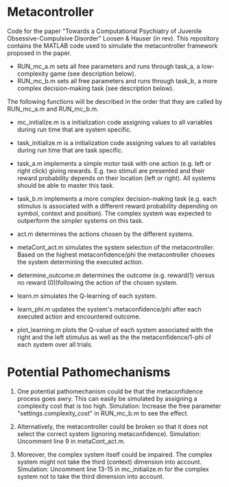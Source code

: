 # Metacontroller

Code for the paper "Towards a Computational Psychiatry of Juvenile Obsessive-Compulsive Disorder" Loosen & Hauser (in rev).
This repository contains the MATLAB code used to simulate the metacontroller framework proposed in the paper. 


-  RUN_mc_a.m sets all free parameters and runs through task_a, a low-complexity game (see description below). 
-  RUN_mc_b.m sets all free parameters and runs through task_b, a more complex decision-making task (see description below). 

The following functions will be described in the order that they are called by RUN_mc_a.m and RUN_mc_b.m. 

-  mc_initialize.m is a initialization code assigning values to all variables during run time that are system specific. 
-  task_initialize.m is a initialization code assigning values to all variables during run time that are task specific. 

-  task_a.m implements a simple motor task with one action (e.g. left or right click) giving rewards. E.g. two stimuli are presented and their reward probability depends on their location (left or right). All systems should be able to master this task.
-  task_b.m implements a more complex decision-making task (e.g. each stimulus is associated with a different reward probability depending on  symbol, context and position). The complex system was expected to outperform the simpler systems on this task. 

-  act.m determines the actions chosen by the different systems. 
-  metaCont_act.m simulates the system selection of the metacontroller. Based on the highest metaconfidence/phi the metacontroller chooses the system determining the executed action.
-  determine_outcome.m determines the outcome (e.g. reward(1) versus no reward (0))following the action of the chosen system.
-  learn.m simulates the Q-learning of each system.
-  learn_phi.m updates the system's metaconfidence/phi after each executed action and encountered outcome.

-  plot_learning.m plots the Q-value of each system associated with the right and the left stimulus as well as the the metaconfidence/1-phi of each system over all trials.

# Potential Pathomechanisms

1. One potential pathomechanism could be that the metaconfidence process goes awry. This can easily be simulated by assigning a complexity cost that is too high. 
Simulation: Increase the free parameter "settings.complexity_cost" in RUN_mc_b.m to see the effect. 

2. Alternatively, the metacontroller could be broken so that it does not select the correct system (ignoring metaconfidence). 
Simulation: Uncomment line 9 in metaCont_act.m.

3. Moreover, the complex system itself could be impaired. The complex system might not take the third (context) dimension into account. 
Simulation: Uncomment line 13-15 in mc_initialize.m for the complex system not to take the third dimension into account. 
